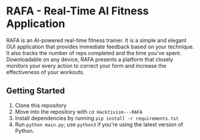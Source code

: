 # RAFA - Real-Time AI Fitness Application
RAFA is an AI-powered real-time fitness trainer. It is a simple and elegant GUI application that provides immediate feedback based on your technique. It also tracks the number of reps completed and the time you've spent. Downloadable on any device, RAFA presents a platform that closely monitors your every action to correct your form and increase the effectiveness of your workouts.

## Getting Started
1. Clone this repository
2. Move into the repository with `cd Hacktivism---RAFA`
3. Install dependencies by running `pip install -r requirements.txt` 
5. Run `python main.py`; use `python3` if you're using the latest version of Python.
